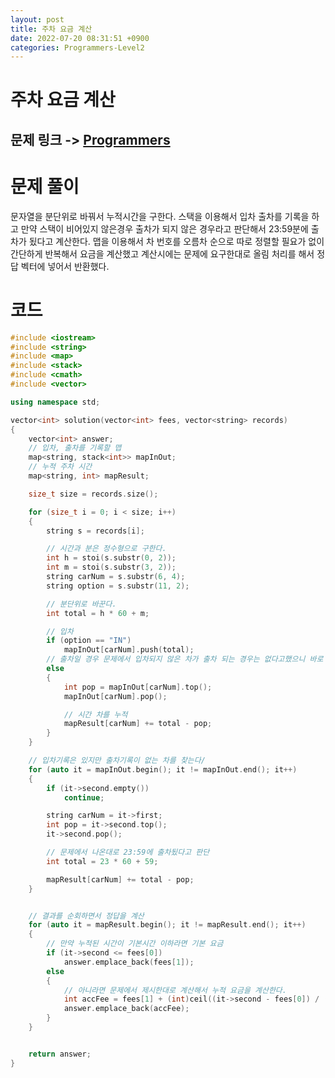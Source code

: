 ```yaml
---
layout: post
title: 주차 요금 계산
date: 2022-07-20 08:31:51 +0900
categories: Programmers-Level2
---
```


# 주차 요금 계산
## 문제 링크 -> [Programmers](https://school.programmers.co.kr/learn/courses/30/lessons/92341)

# 문제 풀이
문자열을 분단위로 바꿔서 누적시간을 구한다. 스택을 이용해서 입차 출차를 기록을 하고 만약 스택이 비어있지 않은경우 출차가 되지 않은 경우라고 판단해서 23:59분에 출차가 됬다고 계산한다. 맵을 이용해서 차 번호를 오름차 순으로 따로 정렬할 필요가 없이 간단하게 반복해서 요금을 계산했고 계산시에는 문제에 요구한대로 올림 처리를 해서 정답 벡터에 넣어서 반환했다. 

# 코드
```c++
#include <iostream>
#include <string>
#include <map>
#include <stack>
#include <cmath>
#include <vector>

using namespace std;

vector<int> solution(vector<int> fees, vector<string> records) 
{
    vector<int> answer;
    // 입차, 출차를 기록할 맵
    map<string, stack<int>> mapInOut;
    // 누적 주차 시간
    map<string, int> mapResult;

    size_t size = records.size();

    for (size_t i = 0; i < size; i++)
    {
        string s = records[i];

        // 시간과 분은 정수형으로 구한다.
        int h = stoi(s.substr(0, 2));
        int m = stoi(s.substr(3, 2));
        string carNum = s.substr(6, 4);
        string option = s.substr(11, 2);

        // 분단위로 바꾼다.
        int total = h * 60 + m;

        // 입차
        if (option == "IN")
            mapInOut[carNum].push(total);
        // 출차일 경우 문제에서 입차되지 않은 차가 출차 되는 경우는 없다고했으니 바로 스택에서 꺼낸다.
        else
        {
            int pop = mapInOut[carNum].top();
            mapInOut[carNum].pop();

            // 시간 차를 누적
            mapResult[carNum] += total - pop;
        }
    }

    // 입차기록은 있지만 출차기록이 없는 차를 찾는다/
    for (auto it = mapInOut.begin(); it != mapInOut.end(); it++)
    {
        if (it->second.empty())
            continue;

        string carNum = it->first;
        int pop = it->second.top();
        it->second.pop();

        // 문제에서 나온대로 23:59에 출차됬다고 판단
        int total = 23 * 60 + 59;

        mapResult[carNum] += total - pop;
    }


    // 결과를 순회하면서 정답을 계산
    for (auto it = mapResult.begin(); it != mapResult.end(); it++)
    {
        // 만약 누적된 시간이 기본시간 이하라면 기본 요금
        if (it->second <= fees[0])
            answer.emplace_back(fees[1]);
        else
        {
            // 아니라면 문제에서 제시한대로 계산해서 누적 요금을 계산한다.
            int accFee = fees[1] + (int)ceil((it->second - fees[0]) / (float)fees[2]) * fees[3];
            answer.emplace_back(accFee);
        }
    }


    return answer;
}
```